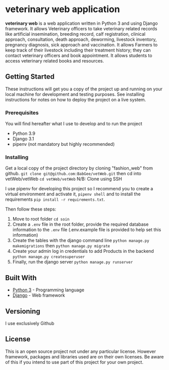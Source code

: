 
# veterinary web application

**veterinary web** is a web application written in Python 3 and using Django framework.
It allows Veterinary officers to take veterinary related records like artificial insemination, breeding record, calf registration, clinical approach, consultation, death approach, deworming, livestock inventory, pregnancy diagnosis, sick approach and vaccination.
It allows Farmers to keep track of their livestock including their treatment history; they can contact veterinary officers and book appointment.
It allows students to access veterinary related books and resources.


## Getting Started

These instructions will get you a copy of the project up and running on your local machine for development and testing purposes. See installing instructions for notes on how to deploy the project on a live system.



### Prerequisites
You will find hereafter what I use to develop and to run the project
* Python 3.9
* Django 3.1
* pipenv (not mandatory but highly recommended)

### Installing
Get a local copy of the project directory by cloning "fashion_web" from github. `git clone git@github.com:BabGee/vetWeb.git` then cd into vetWeb/vetWeb `cd vetWeb/vetWeb`
N/B: Clone using SSH

I use pipenv for developing this project so I recommend you to create a virtual environment and activate it, `pipenv shell`  and to install the requirements `pip install -r requirements.txt`.

Then follow these steps:
1. Move to root folder `cd soin`
2. Create a `.env` file in the root folder, provide the required database information  to the `.env` file (.env.example file is provided to help set this information)
3. Create the tables with the django command line `python manage.py makemigrations` then `python manage.py migrate`
4. Create your admin log in credentials to add Products in the backend `python manage.py createsuperuser`
5. Finally, run the django server `python manage.py runserver `


## Built With

* [Python 3](https://www.python.org/downloads/) - Programming language
* [Django](https://www.djangoproject.com/) - Web framework 


## Versioning
I use exclusively Github

## License

This is an open source project not under any particular license.
However framework, packages and libraries used are on their own licenses. Be aware of this if you intend to use part of this project for your own project.
